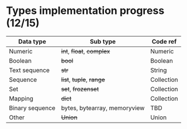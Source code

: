 # Types implementation progress (12/15)

|Data type|Sub type|Code ref|
|---|---|---|
|Numeric|~~int~~, ~~float~~, ~~complex~~|Numeric|
|Boolean|~~bool~~|Boolean|
|Text sequence|~~str~~|String|
|Sequence|~~list~~, ~~tuple~~, ~~range~~|Collection|
|Set|~~set~~, ~~frozenset~~|Collection|
|Mapping|~~dict~~|Collection|
|Binary sequence|bytes, bytearray, memoryview|TBD|
|Other|~~Union~~|Union